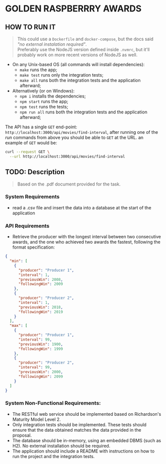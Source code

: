 # GOLDEN RASPBERRRY AWARDS

## HOW TO RUN IT

> This could use a ``Dockerfile`` and ``docker-compose``, but the docs said *"no external instalation required"*. </br>
> Preferably use the NodeJS version defined inside `.nvmrc`, but it'll probably work on more recent versions of NodeJS as well.

- On any Unix-based OS (all commands will install dependencies):
  - `make` runs the app;
  - `make test` runs only the integration tests;
  - `make all` runs both the integration tests and the application afterward;
- Alternatively (or on Windows):
  - `npm i` installs the dependencies;
  - `npm start` runs the app;
  - `npm test` runs the tests;
  - `npm run all` runs both the integration tests and the application afterward;

The API has a single `GET` end-point: `http://localhost:3000/api/movies/find-interval`, after running one of the *run* commands from above you should be able to `GET` at the URL. an example of `GET` would be:
````bash
curl --request GET \
  --url http://localhost:3000/api/movies/find-interval
````

## TODO: Description

> Based on the .pdf document provided for the task.

### System Requirements

- read a .csv file and insert the data into a database at the start of the application

### API Requirements

- Retrieve the producer with the longest interval between two consecutive awards, and the one who achieved two awards the fastest, following the format specification:

````json
{
  "min": [
    {
      "producer": "Producer 1",
      "interval": 1,
      "previousWin": 2008,
      "followingWin": 2009
    },
    {
      "producer": "Producer 2",
      "interval": 1,
      "previousWin": 2018,
      "followingWin": 2019
    }
  ],
  "max": [
    {
      "producer": "Producer 1",
      "interval": 99,
      "previousWin": 1900,
      "followingWin": 1999
    },
    {
      "producer": "Producer 2",
      "interval": 99,
      "previousWin": 2000,
      "followingWin": 2099
    }
  ]
}
````

### System Non-Functional Requirements:

- The RESTful web service should be implemented based on Richardson's Maturity Model Level 2.
- Only integration tests should be implemented. These tests should ensure that the data obtained matches the data provided in the proposal.
- The database should be in-memory, using an embedded DBMS (such as H2). No external installation should be required.
- The application should include a README with instructions on how to run the project and the integration tests.
